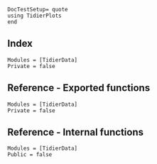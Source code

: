 ```@meta
DocTestSetup= quote
using TidierPlots
end
```
## Index
```@index
Modules = [TidierData]
Private = false
```

## Reference - Exported functions
```@autodocs
Modules = [TidierData]
Private = false
```

## Reference - Internal functions
```@autodocs
Modules = [TidierData]
Public = false
```